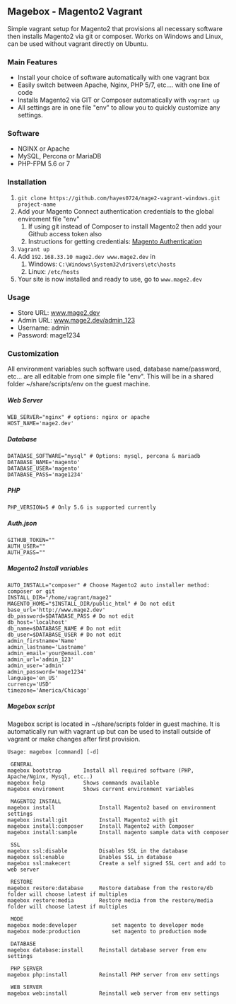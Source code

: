 ## Magebox - Magento2 Vagrant
Simple vagrant setup for Magento2 that provisions all necessary software then installs Magento2 via git or composer. Works on Windows and Linux, can be used without vagrant directly on Ubuntu.

### Main Features
+ Install your choice of software automatically with one vagrant box
+ Easily switch between Apache, Nginx, PHP 5/7, etc.... with one line of code
+ Installs Magento2 via GIT or Composer automatically with `vagrant up`
+ All settings are in one file "env" to allow you to quickly customize any settings.

### Software
+ NGINX or Apache
+ MySQL, Percona or MariaDB
+ PHP-FPM 5.6 or 7

### Installation
1. `git clone https://github.com/hayes0724/mage2-vagrant-windows.git project-name`
2. Add your Magento Connect authentication credentials to the global enviroment file "env"
	1. If using git instead of Composer to install Magento2 then add your Github access token also
	2. Instructions for getting credentials: [Magento Authentication](http://devdocs.magento.com/guides/v2.0/install-gde/prereq/dev_install.html#generate-authentication-tokens)
3. `Vagrant up`
4. Add `192.168.33.10 mage2.dev www.mage2.dev` in
	1. Windows: `C:\Windows\System32\drivers\etc\hosts`
	2. Linux: `/etc/hosts`
5. Your site is now installed and ready to use, go to `www.mage2.dev`

### Usage
+ Store URL: www.mage2.dev
+ Admin URL: www.mage2.dev/admin_123
+ Username: admin
+ Password: mage1234

### Customization
All environment variables such software used, database name/password, etc... are all editable from one simple file "env". This will be in a shared folder ~/share/scripts/env on the guest machine.

##### Web Server
```shell
WEB_SERVER="nginx" # options: nginx or apache
HOST_NAME='mage2.dev'
```

##### Database
```shell
DATABASE_SOFTWARE="mysql" # Options: mysql, percona & mariadb
DATABASE_NAME='magento'
DATABASE_USER='magento'
DATABASE_PASS='mage1234'
```
##### PHP
```shell
PHP_VERSION=5 # Only 5.6 is supported currently
```

##### Auth.json
```shell
GITHUB_TOKEN=""
AUTH_USER=""
AUTH_PASS=""
```

##### Magento2 Install variables
```shell
AUTO_INSTALL="composer" # Choose Magento2 auto installer method: composer or git
INSTALL_DIR="/home/vagrant/mage2"
MAGENTO_HOME="$INSTALL_DIR/public_html" # Do not edit
base_url='http://www.mage2.dev'
db_password=$DATABASE_PASS # Do not edit
db_host='localhost'
db_name=$DATABASE_NAME # Do not edit
db_user=$DATABASE_USER # Do not edit
admin_firstname='Name'
admin_lastname='Lastname'
admin_email='your@email.com'
admin_url='admin_123'
admin_user='admin'
admin_password='mage1234'
language='en_US'
currency='USD'
timezone='America/Chicago'
```

##### Magebox script
Magebox script is located in ~/share/scripts folder in guest machine. It is automatically run with vagrant up but can be used to install outside of vagrant or make changes after first provision.

```shell
Usage: magebox [command] [-d]

 GENERAL
magebox bootstrap       Install all required software (PHP, Apache/Nginx, Mysql, etc..)
magebox help            Shows commands available
magebox enviroment      Shows current environment variables

 MAGENTO2 INSTALL
magebox install              Install Magento2 based on environment settings
magebox install:git          Install Magento2 with git
magebox install:composer     Install Magento2 with Composer
magebox install:sample       Install magento sample data with composer

 SSL
magebox ssl:disable          Disables SSL in the database
magebox ssl:enable           Enables SSL in database
magebox ssl:makecert         Create a self signed SSL cert and add to web server

 RESTORE
magebox restore:database     Restore database from the restore/db folder will choose latest if multiples
magebox restore:media        Restore media from the restore/media folder will choose latest if multiples

 MODE
magebox mode:developer 		 	 set magento to developer mode
magebox mode:production 	 	 set magento to production mode

 DATABASE
magebox database:install     Reinstall database server from env settings

 PHP SERVER
magebox php:install          Reinstall PHP server from env settings

 WEB SERVER
magebox web:install          Reinstall web server from env settings
```

